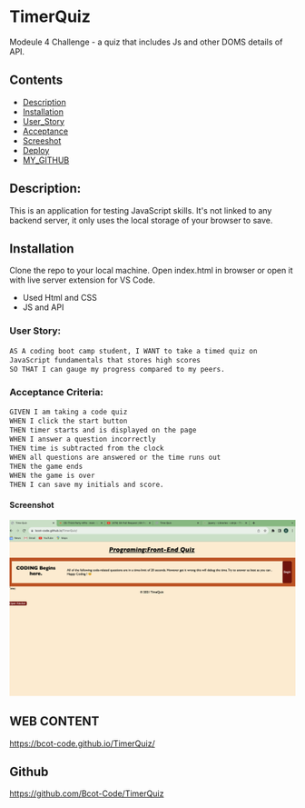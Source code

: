 # TimerQuiz

Modeule 4 Challenge - a quiz that includes Js and other DOMS details of API.

## Contents

- [Description](#description)
- [Installation](#Installation)
- [User_Story](#User_Story)
- [Acceptance](#Acceptance_Criteria)
- [Screeshot](#Screenshot)
- [Deploy](#web-content)
- [MY_GITHUB](#Github)

## Description:

This is an application for testing JavaScript skills. It's not linked to any backend server, it only uses the local storage of your browser to save.

## Installation

Clone the repo to your local machine. Open index.html in browser or open it with live server extension for VS Code.

- Used Html and CSS
- JS and API

### User Story:

```
AS A coding boot camp student, I WANT to take a timed quiz on JavaScript fundamentals that stores high scores
SO THAT I can gauge my progress compared to my peers.
```

### Acceptance Criteria:

```
GIVEN I am taking a code quiz
WHEN I click the start button
THEN timer starts and is displayed on the page
WHEN I answer a question incorrectly
THEN time is subtracted from the clock
WHEN all questions are answered or the time runs out
THEN the game ends
WHEN the game is over
THEN I can save my initials and score.
```

#### Screenshot

![image](./images/Screen%20Shot%202023-10-13%20at%202.32.42%20PM.png)

## WEB CONTENT

https://bcot-code.github.io/TimerQuiz/

## Github

https://github.com/Bcot-Code/TimerQuiz
